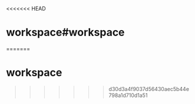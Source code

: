 <<<<<<< HEAD
# workspace#workspace
=======
# workspace
>>>>>>> d30d3a4f9037d56430aec5b44e798a1d710d1a51
